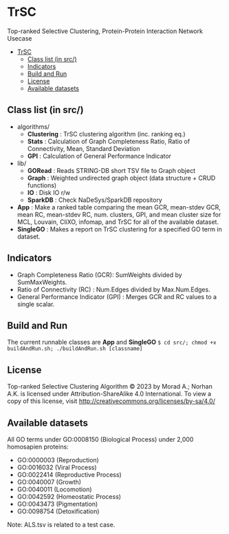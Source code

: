 # TrSC
Top-ranked Selective Clustering, Protein-Protein Interaction Network Usecase

- [TrSC](#trsc)
  - [Class list (in src/)](#class-list-in-src)
  - [Indicators](#indicators)
  - [Build and Run](#build-and-run)
  - [License](#license)
  - [Available datasets](#available-datasets)


## Class list (in src/)
- algorithms/
  - **Clustering** : TrSC clustering algorithm (inc. ranking eq.)
  - **Stats** : Calculation of Graph Completeness Ratio, Ratio of Connectivity, Mean, Standard Deviation
  - **GPI** : Calculation of General Performance Indicator
- lib/
  - **GORead** : Reads STRING-DB short TSV file to Graph object
  - **Graph** : Weighted undirected graph object (data structure + CRUD functions)
  - **IO** : Disk IO r/w
  - **SparkDB** : Check NaDeSys/SparkDB repository
- **App** : Make a ranked table comparing the mean GCR, mean-stdev GCR, mean RC, mean-stdev RC, num. clusters, GPI, and mean cluster size for MCL, Louvain, CliXO, infomap, and TrSC for all of the available dataset.
- **SingleGO** : Makes a report on TrSC clustering for a specified GO term in dataset.

## Indicators
- Graph Completeness Ratio (GCR): SumWeights divided by SumMaxWeights.
- Ratio of Connectivity (RC) : Num.Edges divided by Max.Num.Edges.
- General Performance Indicator (GPI) : Merges GCR and RC values to a single scalar.

## Build and Run
The current runnable classes are **App** and **SingleGO**
`$ cd src/; chmod +x buildAndRun.sh; ./buildAndRun.sh [classname]`

## License
Top-ranked Selective Clustering Algorithm © 2023 by Morad A.; Norhan A.K. is licensed under Attribution-ShareAlike 4.0 International. To view a copy of this license, visit http://creativecommons.org/licenses/by-sa/4.0/

## Available datasets
All GO terms under GO:0008150 (Biological Process) under 2,000 homosapien proteins:
- GO:0000003 (Reproduction)
- GO:0016032 (Viral Process)
- GO:0022414 (Reproductive Process)
- GO:0040007 (Growth)
- GO:0040011 (Locomotion)
- GO:0042592 (Homeostatic Process)
- GO:0043473 (Pigmentation)
- GO:0098754 (Detoxification)

Note: ALS.tsv is related to a test case.